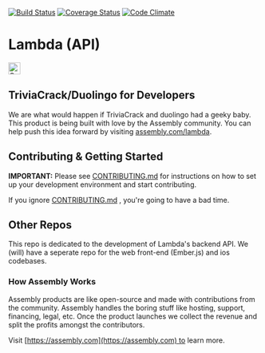 [![Build Status](https://semaphoreci.com/api/v1/projects/eb847c55-9fcf-4aac-9ba5-feb6f6af3a83/445095/badge.svg)](https://semaphoreci.com/avargas/lambda-api)
[![Coverage Status](https://coveralls.io/repos/asm-products/lambda-api/badge.svg?branch=75_add_coveralls)](https://coveralls.io/r/asm-products/lambda-api?branch=75_add_coveralls)
[![Code Climate](https://codeclimate.com/github/asm-products/lambda-api/badges/gpa.svg)](https://codeclimate.com/github/asm-products/lambda-api)

# Lambda (API)

<a href="https://assembly.com/lambda/bounties?utm_campaign=assemblage&utm_source=lambda&utm_medium=repo_badge"><img src="https://asm-badger.herokuapp.com/lambda/badges/tasks.svg" height="24px" alt="Open Tasks" /></a>

## TriviaCrack/Duolingo for Developers

We are what would happen if TriviaCrack and duolingo had a geeky baby.
This product is being built with love by the Assembly community.
You can help push this idea forward by visiting [assembly.com/lambda](https://assembly.com/lambda).

## Contributing & Getting Started

**IMPORTANT:** Please see [CONTRIBUTING.md](https://github.com/asm-products/lambda-api/blob/master/CONTRIBUTING.md)
for instructions on how to set up your development environment and start contributing.

If you ignore [CONTRIBUTING.md](https://github.com/asm-products/lambda-api/blob/master/CONTRIBUTING.md)
, you're going to have a bad time.

## Other Repos

This repo is dedicated to the development of Lambda's backend API. We (will) have a
seperate repo for the web front-end (Ember.js) and ios codebases.

### How Assembly Works

Assembly products are like open-source and made with contributions from the community. Assembly handles the boring stuff like hosting, support, financing, legal, etc. Once the product launches we collect the revenue and split the profits amongst the contributors.

Visit [https://assembly.com](https://assembly.com) to learn more.
